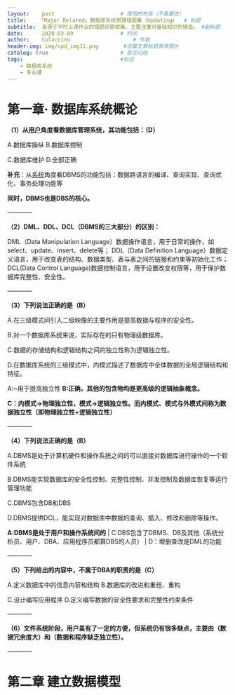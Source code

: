 ```yaml
---
layout:    post   				    # 使用的布局（不需要改）
title:    「Major Related」数据库系统原理错题集（Updating）  # 标题 
subtitle:  来源于平时上课作业的错题好题收集，主要注重对基础知识的铺垫。 #副标题
date:      2020-03-09 				# 时间
author:    Culaccino					# 作者
header-img: img/upd_img11.png        #这篇文章标题背景图片
catalog: true 						# 是否归档
tags:								#标签
    - 数据库系统
    - 专业课
---
```




# 第一章· 数据库系统概论

**（1）从<u>用户</u>角度看数据库管理系统，其功能包括：（D）**

A.数据库操纵		B.数据库控制

C.数据库维护		D.全部正确

**补充**：从<u>系统</u>角度看DBMS的功能包括：数据路语言的编译、查询实现、查询优化、事务处理功能等

**同时，DBMS也是DBS的核心。**

————

**（2）DML、DDL、DCL（DBMS的三大部分）的区别：**

DML（Data Manipulation Language）数据操作语言，用于日常的操作，如select、update、insert、delete等；  DDL（Data Definition Language）数据定义语言，用于改变表的结构、数据类型、表与表之间的链接和约束等初始化工作；  DCL(Data Control Language)数据控制语言，用于设置改变权限等，用于保护数据库完整性、安全性。

————

**（3）下列说法正确的是（B）**

A.在三级模式间引入二级映像的主要作用是提高数据与程序的安全性。

B.对一个数据库系统来说，实际存在的只有物理级数据库。

C.数据的存储结构和逻辑结构之间的独立性称为逻辑独立性。

D.在数据库系统的三级模式中，内模式描述了数据库中全体数据的全局逻辑结构和特征。

A:~用于提高独立性     **B:正确，其他的包含物均是更高级的逻辑抽象概念。**

**C：内模式->物理独立性，模式->逻辑独立性。而内模式、模式与外模式间称为数据独立性（即物理独立性+逻辑独立性）**

————

**（4）下列说法正确的是（B）**

A.DBMS是处于计算机硬件和操作系统之间的可以直接对数据库进行操作的一个软件系统

B.DBMS能实现数据库的安全性控制、完整性控制、并发控制及数据库恢复等运行管理功能

C.DBMS包含DB和DBS

D.DBMS提供DCL，能实现对数据库中数据的查询、插入、修改和删除等操作。

**A:DBMS是处于用户和操作系统间的**   |  C:DBS包含了DBMS、DB及其他（系统分析员、用户、DBA、应用程序员都算DBS的人员）  |  D：增删查改是DML的功能

————

**（5）下列给出的内容中，不属于DBA的职责的是（C）**

A.定义数据库中的信息内容和结构			B.数据库的改进和重组、重构

C.设计编写应用程序							  	D.定义编写数据的安全性要求和完整性约束条件

————

**（6）文件系统阶段，用户虽有了一定的方便，但系统仍有很多缺点，主要由（数据冗余度大）和（数据和程序缺乏独立性）。**

————

# 第二章 建立数据模型



